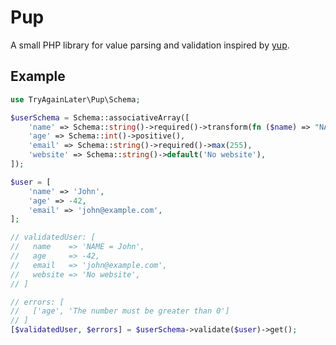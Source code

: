 # Pup

A small PHP library for value parsing and validation inspired by
[yup](https://github.com/jquense/yup).

## Example

```php
use TryAgainLater\Pup\Schema;

$userSchema = Schema::associativeArray([
    'name' => Schema::string()->required()->transform(fn ($name) => "NAME = $name"),
    'age' => Schema::int()->positive(),
    'email' => Schema::string()->required()->max(255),
    'website' => Schema::string()->default('No website'),
]);

$user = [
    'name' => 'John',
    'age' => -42,
    'email' => 'john@example.com',
];

// validatedUser: [
//   name    => 'NAME = John',
//   age     => -42,
//   email   => 'john@example.com',
//   website => 'No website',
// ]

// errors: [
//   ['age', 'The number must be greater than 0']
// ]
[$validatedUser, $errors] = $userSchema->validate($user)->get();
```
